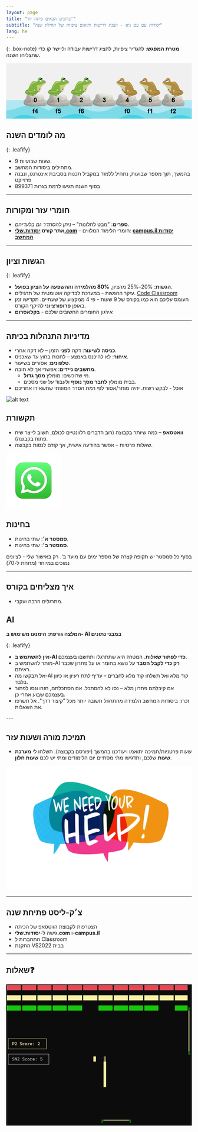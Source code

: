 ```yaml
---
layout: page
title: "ברוכים הבאים כיתה יוד'"
subtitle: "יסודות עם עם גיא - הצגת דרישות ותיאום ציפיות של תחילת שנה"
lang: he
---
```



{: .box-note}
**מטרת המפגש**: להגדיר ציפיות, להציג דרישות עבודה וליישר קו כדי שתצליחו השנה.

![alt text](image-10.png)


## מה לומדים השנה

<div markdown="1" class="box-success" >

{: .leafify}
- 9 שעות שבועיות.
- מתחילים ביסודות המחשב.
- בהמשך, תוך מספר שבועות, נתחיל ללמוד במקביל תכנות בסביבת אינטרנט, ונבנה פרוייקט
- בסוף השנה תגיעו לרמת בגרות 899371

</div>



---

## חומרי עזר ומקורות
- **ספרים**: "מבט לחלונות" – _ניתן להסתדר גם בלעדיהם_.
- **אתר קורס**:**[יסודות.שלי.com](https://יסודות.שלי.com/Chapter1)**
– חומרי הלימוד המלווים: **[campus.il יסודות המחשב](https://courses.campus.gov.il/courses/course-v1:MoE+EDU_Matric_ComputerScienceA_HE+2023_1/course/)**



---

## הגשות וציון

{: .leafify}
- **הגשות**: 20%–25% מהציון, **80% מהלמידה וההשפעה על הציון בפועל**.
- עיקר ההגשות - במערכת לבדיקה אוטומטית של תרגילים. [Code Classroom](https://הגשות.שלי.com)
- העומס עליכם הוא כמו בקורס של 9 שעות - פי 4 ממקצוע של שעתיים. תקדישו זמן באופן **פרופורציוני** להיקף הקורס.
- אירגון החומרים החשובים שלכם - **בקלאסרום**


---

## מדיניות התנהלות בכיתה
- **כניסה לשיעור**: דקה **לפני** הזמן – לא דקה אחרי.
- **איחור**: לא להיכנס באמצע – לחכות בחוץ עד שאכניס.
- **טלפונים**: אסורים בשיעור.
- **מחשבים ניידים**: אפשרי אך לא חובה.
  - מי שרוכשים: מומלץ **מסך גדול**.
  - בבית מומלץ **לחבר מסך נוסף** ולעבוד על שני מסכים.
- אוכל - לבקש רשות. יהיה מותר/אסור לפי רמת הסדר המופתי שתשאירו אחריכם

<!-- תמונה מוצעת: אייקון "אין טלפונים" + תמונת סט-אפ עם שני מסכים -->
![alt text](image-5b.png)


## תקשורת
- **וואטסאפ** – כמה שיותר בקבוצה (רוב הדברים רלוונטיים לכולם; חשוב לייצר שיח פתוח בקבוצה).
- שאלות פרטיות – אפשר בהודעה אישית, אך קודם לנסות בקבוצה.

<!-- תמונה מוצעת: אייקון/לוגו WhatsApp -->
![alt text](image-6b.png)


## בחינות
- **סמסטר א׳**: שתי בחינות.
- **סמסטר ב׳**: שתי בחינות.

בסוף כל סמסטר יש תקופה קצרה של מספר ימים עם מועד ב'. רק באישור שלי - לציונים נמוכים במיוחד (מתחת ל-70)


---



## איך מצליחים בקורס

<div markdown="1" class="box-success">

- מתרגלים הרבה ועקבי.

</div>

## AI

<div markdown="1" class="box-warning">

**המלצה גורפת: הימנעו משימוש ב- AI במבני נתונים**

{: .leafify}
- **אין להשתמש ב-AI כדי לפתור שאלות**. המטרה היא שתתרגלו ותחשבו בעצמכם.  
- מותר להשתמש ב-AI **רק כדי לקבל הסבר** על נושא בחומר או על פתרון שכבר ראיתם.  
- אל תבקשו מה-AI קוד מלא ואל תשלחו קוד מלא לחברים – עדיף לתת רעיון או כיוון בלבד.  
- אם קיבלתם פתרון מלא – נסו לא להסתכל. אם הסתכלתם, חזרו ונסו לפתור בעצמכם שבוע אחרי כן.  
- זכרו: ביסודות המחשב הלמידה מהתרגול חשובה יותר מכל "קיצור דרך". אל תשרפו את השאלות.  


</div>
---

## תמיכת מורה ושעות עזר
- שעות פרטניות/תמיכה יתואמו ויעודכנו בהמשך (יפורסם בקבוצה). תשלחו לי **מערכת שעות** שלכם, ותדגישו מתי מסתיים יום הלימודים ומתי יש לכם **שעות חלון**.

<!-- תמונה מוצעת: אייקון מורה/עזרה -->
![alt text](image-7b.png)



---

## צ׳ק-ליסט פתיחת שנה
- הצטרפות לקבוצת הווטסאפ של הכיתה
- גישה ל-**יסודות.שלי.com** ו-**campus.il**
- התחברות ל Classroom
- התקנת VS2022 בבית

---

## שאלות❓

![alt text](image-11.png)